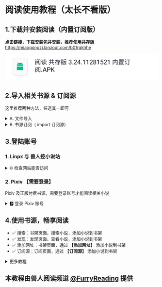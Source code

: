 # 阅读使用教程（太长不看版）
## 1.下载并安装阅读（内置订阅版）
**点击链接，下载安装包并安装，推荐使用共存版**
https://miaogongzi.lanzout.com/b01rgkhhe

![img](./pic/DownloadLegado.png)


## 2.导入相关书源 & 订阅源
这里推荐两种方法，任选其一即可

<details>
<summary> A. 文件导入 </summary>

### A.文件导入
#### 1.下载书源/订阅源文件
如果你一同下载了书源文件，可以使用本地导入

![img](./pic/DownloadResource.png)


#### 2.使用阅读打开
点击下载完成的书源文件，选择【用其他应用打开】
![img](pic/OpenInQQ.png)

打开方式选择阅读
![img](pic/OpenInLegado.png)


#### 3.导入完成并启用书源/订阅源
![img](./pic/InportBookSourcePixiv.jpg)
</details>


<details>
<summary> B. 书源订阅（ import 订阅源） </summary>

### B.书源订阅（ import 订阅源）
如果你下载的是 **【内置 import 订阅源】的阅读** 或者 **【已导入 import 订阅源】的阅读** ，可用其导入

#### 1.打开“书源订阅”
点击 “书源订阅”（ import 订阅源）

![img](./pic/RssSourceImportLogo.png)

点击相应书源/订阅源，导入该源

![img](./pic/RssSourceImportWebpage.png)


#### 2.导入相关资源
点击书源，导入书源

![img](./pic/InportBookSourceLinpx.png)

点击订阅源，导入订阅源

![img](./pic/InportRssSourceBtsrk.png)
</details>


## 3.登陆账号
### 1. Linpx 与 兽人控小说站
<details>
<summary> 🌐 检查网站能否访问 </summary>

订阅 - 点击 Linpx / 兽人控小说站 - 打开网站
- 如果可以直接打开，那么一切大功告成！
  - **多数网络下，Linpx & 兽人控小说站 无需代理即可访问**
  - Linpx & 兽人控小说站 没有账号体系，**无需登录即可使用**，不必做过多的操作

- 如果 **无法直接打开** 则可以：
  - 切换至其他网络（**更换网络运营商、使用流量或 WIFI**）后再尝试
  - 开启代理后再尝试
</details>


### 2. Pixiv 【需要登录】
Pixiv 及正版付费书源，需要登录账号才能阅读相关小说

<details>
<summary> 🅿️ 登录 Pixiv 账号 </summary>

#### 1. 开启代理工具
此处略过，请自行学习，**最好开启【全局代理】**


#### 2. 登录 Pixiv 账号
**我的-书源管理-点击 Pixiv 书源右侧三点菜单-登录**

![img](./pic/PixivLoginIn1.jpg)

**登录你的账号，登录成功后，点击右上角的对勾**

![img](./pic/PixivLoginIn2.jpg)

**如果需要验证码，请更换代理，或过段时间再次尝试**
</details>


## 4.使用书源，畅享阅读
- ✅ 搜索：书架页面，搜索小说，添加小说到书架
- ✅ 发现：发现页面，查看小说，添加小说到书架
- ✅ 添加网址：书架页面，通过 **【添加网址】** 添加小说到书架
- ✅ 订阅源：订阅页面，通过 **【订阅源】** 添加小说到书架


<details>
<summary> 更多教程 </summary>

>> #### 1. [Pixiv 书源的导入与使用](./Pixiv.md)
>> #### 2. [Linpx 书源的导入与使用](./Linpx.md)
>> #### 3. [兽人控小说站 书源的导入与使用](./FurryNovel.md)
> ### 4. [远程书籍](./RemoteBooks.md)
> ### 5. [Webdav 备份](./WebdavBackup.md)
</details>

## 本教程由兽人阅读频道 [@FurryReading](https://t.me/FurryReading) 提供